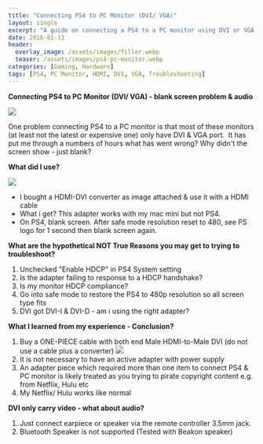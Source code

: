 ```yaml
---
title: "Connecting PS4 to PC Monitor (DVI/ VGA)"
layout: single
excerpt: "A guide on connecting a PS4 to a PC monitor using DVI or VGA, solving blank screen and audio issues."
date: 2016-01-11
header:
  overlay_image: /assets/images/filler.webp
  teaser: /assets/images/ps4-pc-monitor.webp
categories: [Gaming, Hardware]
tags: [PS4, PC Monitor, HDMI, DVI, VGA, Troubleshooting]
---
```

**Connecting PS4 to PC Monitor (DVI/ VGA) - blank screen problem & audio**  

  

[![](https://blogger.googleusercontent.com/img/b/R29vZ2xl/AVvXsEiiELtysgMIotrgeClDiVqhSBQKchFzIzD_1MkRPhIKV0muOPLLhCp5pKo1Pgd2IpjflNbvWHy_TGUh47FkJwmEe1qnClhcQf1jovSTIePB7yeoQiJndLnfY7z14a0sikkp5jfW6V3BQtk/s320/post-350302-0-78418900-1392388639.jpg)](https://blogger.googleusercontent.com/img/b/R29vZ2xl/AVvXsEiiELtysgMIotrgeClDiVqhSBQKchFzIzD_1MkRPhIKV0muOPLLhCp5pKo1Pgd2IpjflNbvWHy_TGUh47FkJwmEe1qnClhcQf1jovSTIePB7yeoQiJndLnfY7z14a0sikkp5jfW6V3BQtk/s1600/post-350302-0-78418900-1392388639.jpg)
  

One problem connecting PS4 to a PC monitor is that most of these monitors (at least not the latest or expensive one) only have DVI & VGA port.  It has put me through a numbers of hours what has went wrong? Why didn't the screen show - just blank?  


**What did I use?**  

  

  

[![](https://blogger.googleusercontent.com/img/b/R29vZ2xl/AVvXsEgin66hdUujNsy66ZeIsRE_KifRLDYq73ZoF3ccbF6JSzqiIElS_ko5ez8vSW91MLBgOfqiizeu9x4QyHgY0CP0lAwb7FvvWbkfrS-T00aL7WrRGcwM39VEfeSUpj39R9QrLk6-MSlvBJw/s320/download.jpg)](https://blogger.googleusercontent.com/img/b/R29vZ2xl/AVvXsEgin66hdUujNsy66ZeIsRE_KifRLDYq73ZoF3ccbF6JSzqiIElS_ko5ez8vSW91MLBgOfqiizeu9x4QyHgY0CP0lAwb7FvvWbkfrS-T00aL7WrRGcwM39VEfeSUpj39R9QrLk6-MSlvBJw/s1600/download.jpg)

* I bought a HDMI-DVI converter as image attached & use it with a HDMI cable
* What i get? This adapter works with my mac mini but not PS4.
* On PS4, blank screen. After safe mode resolution reset to 480, see PS logo for 1 second then blank screen again.

  

**What are the hypothetical NOT True Reasons you may get to trying to troubleshoot?**  

  

1. Unchecked "Enable HDCP" in PS4 System setting
2. Is the adapter failing to response to a HDCP handshake?
3. Is my monitor HDCP compliance?
4. Go into safe mode to restore the PS4 to 480p resolution so all screen type fits
5. DVI got DVI-I & DVI-D - am i using the right adapter?

**What I learned from my experience - Conclusion?**

1. Buy a ONE-PIECE cable with both end Male HDMI-to-Male DVI (do not use a cable plus a converter)
   [![](https://blogger.googleusercontent.com/img/b/R29vZ2xl/AVvXsEgbLeBxGB3fCkT5mMuFbj6MztMJ52_cby1KSmgFl55_2g3RVF7-oP9ZSX-3rf-7WntcLqPpipdJrjwsQ4KdGtHHfCW868yax5EgthxI8s8LRL0RSJBfA91LxtK2vmU6YkmOwPOS4E9p5eQ/s320/cable+HDMI-DVI_D.jpg)](https://blogger.googleusercontent.com/img/b/R29vZ2xl/AVvXsEgbLeBxGB3fCkT5mMuFbj6MztMJ52_cby1KSmgFl55_2g3RVF7-oP9ZSX-3rf-7WntcLqPpipdJrjwsQ4KdGtHHfCW868yax5EgthxI8s8LRL0RSJBfA91LxtK2vmU6YkmOwPOS4E9p5eQ/s1600/cable+HDMI-DVI_D.jpg)
2. It is not necessary to have an active adapter with power supply
3. An adapter piece which required more than one item to connect PS4 & PC monitor is likely treated as you trying to pirate copyright content e.g. from Netflix, Hulu etc
4. My Netflix/ Hulu works like normal

**DVI only carry video - what about audio?**

1. Just connect earpiece or speaker via the remote controller 3.5mm jack.
2. Bluetooth Speaker is not supported (Tested with Beakon speaker)

  


  

  

  

